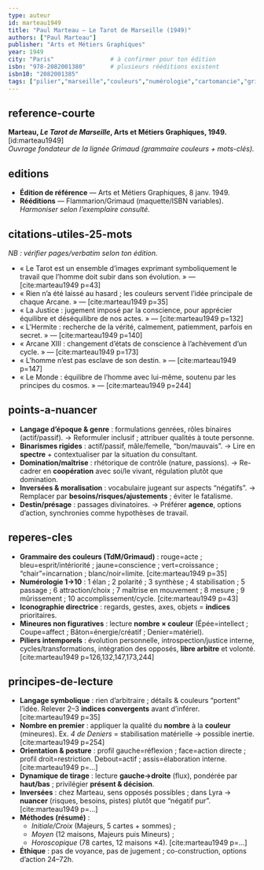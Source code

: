 ```yaml
---
type: auteur
id: marteau1949
title: "Paul Marteau — Le Tarot de Marseille (1949)"
authors: ["Paul Marteau"]
publisher: "Arts et Métiers Graphiques"
year: 1949
city: "Paris"                # à confirmer pour ton édition
isbn: "978-2082001380"       # plusieurs rééditions existent
isbn10: "2082001385"
tags: ["pilier","marseille","couleurs","numérologie","cartomancie","grimaud"]
---
```


## reference-courte
**Marteau, *Le Tarot de Marseille*, Arts et Métiers Graphiques, 1949.** [id:marteau1949]  
*Ouvrage fondateur de la lignée Grimaud (grammaire couleurs + mots-clés).*

## editions
- **Édition de référence** — Arts et Métiers Graphiques, 8 janv. 1949.  
- **Rééditions** — Flammarion/Grimaud (maquette/ISBN variables). *Harmoniser selon l’exemplaire consulté.*

## citations-utiles-25-mots
*NB : vérifier pages/verbatim selon ton édition.*
- « Le Tarot est un ensemble d’images exprimant symboliquement le travail que l’homme doit subir dans son évolution. » — [cite:marteau1949 p=43]
- « Rien n’a été laissé au hasard ; les couleurs servent l’idée principale de chaque Arcane. » — [cite:marteau1949 p=35]
- « La Justice : jugement imposé par la conscience, pour apprécier équilibre et déséquilibre de nos actes. » — [cite:marteau1949 p=132]
- « L’Hermite : recherche de la vérité, calmement, patiemment, parfois en secret. » — [cite:marteau1949 p=140]
- « Arcane XIII : changement d’états de conscience à l’achèvement d’un cycle. » — [cite:marteau1949 p=173]
- « L’homme n’est pas esclave de son destin. » — [cite:marteau1949 p=147]
- « Le Monde : équilibre de l’homme avec lui-même, soutenu par les principes du cosmos. » — [cite:marteau1949 p=244]

## points-a-nuancer
- **Langage d’époque & genre** : formulations genrées, rôles binaires (actif/passif). → Reformuler inclusif ; attribuer qualités à toute personne.  
- **Binarismes rigides** : actif/passif, mâle/femelle, “bon/mauvais”. → Lire en **spectre** + contextualiser par la situation du consultant.  
- **Domination/maîtrise** : rhétorique de contrôle (nature, passions). → Re-cadrer en **coopération** avec soi/le vivant, régulation plutôt que domination.  
- **Inversées & moralisation** : vocabulaire jugeant sur aspects “négatifs”. → Remplacer par **besoins/risques/ajustements** ; éviter le fatalisme.  
- **Destin/présage** : passages divinatoires. → Préférer **agence**, options d’action, synchronies comme hypothèses de travail.

## reperes-cles
- **Grammaire des couleurs (TdM/Grimaud)** : rouge=acte ; bleu=esprit/intériorité ; jaune=conscience ; vert=croissance ; “chair”=incarnation ; blanc/noir=limite. [cite:marteau1949 p=35]  
- **Numérologie 1→10** : 1 élan ; 2 polarité ; 3 synthèse ; 4 stabilisation ; 5 passage ; 6 attraction/choix ; 7 maîtrise en mouvement ; 8 mesure ; 9 mûrissement ; 10 accomplissement/cycle. [cite:marteau1949 p=43]  
- **Iconographie directrice** : regards, gestes, axes, objets = **indices** prioritaires.  
- **Mineures non figuratives** : lecture **nombre × couleur** (Épée=intellect ; Coupe=affect ; Bâton=énergie/créatif ; Denier=matériel).  
- **Piliers intemporels** : évolution personnelle, introspection/justice interne, cycles/transformations, intégration des opposés, **libre arbitre** et volonté. [cite:marteau1949 p=126,132,147,173,244]

## principes-de-lecture
- **Langage symbolique** : rien d’arbitraire ; détails & couleurs “portent” l’idée. Relever 2–3 **indices convergents** avant d’inférer. [cite:marteau1949 p=35]  
- **Nombre en premier** : appliquer la qualité du **nombre** à la **couleur** (mineures). Ex. *4 de Deniers* = stabilisation matérielle → possible inertie. [cite:marteau1949 p=254]  
- **Orientation & posture** : profil gauche=réflexion ; face=action directe ; profil droit=restriction. Debout=actif ; assis=élaboration interne. [cite:marteau1949 p=…]  
- **Dynamique de tirage** : lecture **gauche→droite** (flux), pondérée par **haut/bas** ; privilégier **présent & décision**.  
- **Inversées** : chez Marteau, sens opposés possibles ; dans Lyra → **nuancer** (risques, besoins, pistes) plutôt que “négatif pur”. [cite:marteau1949 p=…]  
- **Méthodes (résumé)** :  
  - *Initiale/Croix* (Majeurs, 5 cartes + sommes) ;  
  - *Moyen* (12 maisons, Majeurs puis Mineurs) ;  
  - *Horoscopique* (78 cartes, 12 maisons ×4). [cite:marteau1949 p=…]  
- **Éthique** : pas de voyance, pas de jugement ; co-construction, options d’action 24–72h.
